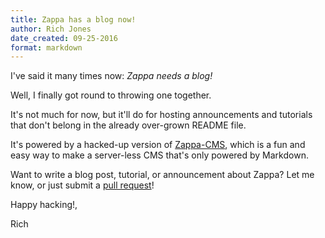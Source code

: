 ```yaml
---
title: Zappa has a blog now!
author: Rich Jones
date_created: 09-25-2016
format: markdown
---
```


I've said it many times now: _Zappa needs a blog!_

Well, I finally got round to throwing one together.

It's not much for now, but it'll do for hosting announcements and tutorials that don't belong in the already over-grown README file.

It's powered by a hacked-up version of [Zappa-CMS](https://github.com/Miserlou/zappa-cms), which is a fun and easy way to make a server-less CMS that's only powered by Markdown.

Want to write a blog post, tutorial, or announcement about Zappa? Let me know, or just submit a [pull request](https://github.com/Miserlou/zappa-blog)!

Happy hacking!,

Rich